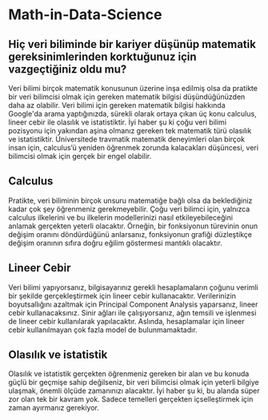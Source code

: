 # Math-in-Data-Science

## Hiç veri biliminde bir kariyer düşünüp matematik gereksinimlerinden korktuğunuz için vazgeçtiğiniz oldu mu? 

Veri bilimi birçok matematik konusunun üzerine inşa edilmiş olsa da pratikte bir veri bilimcisi olmak için gereken matematik bilgisi düşündüğünüzden daha az olabilir. Veri bilimi için gereken matematik bilgisi hakkında Google'da arama yaptığınızda, sürekli olarak ortaya çıkan üç konu calculus, lineer cebir ile olasılık ve istatistiktir. İyi haber şu ki çoğu veri bilimi pozisyonu için yakından aşina olmanız gereken tek matematik türü olasılık ve istatistiktir. Üniversitede travmatik matematik deneyimleri olan birçok insan için, calculus’ü yeniden öğrenmek zorunda kalacakları düşüncesi, veri bilimcisi olmak için gerçek bir engel olabilir.

## Calculus

Pratikte, veri biliminin birçok unsuru matematiğe bağlı olsa da beklediğiniz kadar çok şey öğrenmeniz gerekmeyebilir. Çoğu veri bilimci için, yalnızca calculus ilkelerini ve bu ilkelerin modellerinizi nasıl etkileyebileceğini anlamak gerçekten yeterli olacaktır. Örneğin, bir fonksiyonun türevinin onun değişim oranını döndürdüğünü anlarsanız, fonksiyonun grafiği düzleştikçe değişim oranının sıfıra doğru eğilim göstermesi mantıklı olacaktır.

## Lineer Cebir

Veri bilimi yapıyorsanız, bilgisayarınız gerekli hesaplamaların çoğunu verimli bir şekilde gerçekleştirmek için lineer cebir kullanacaktır. Verilerinizin boyutsallığını azaltmak için Principal Component Analysis yaparsanız, lineer cebir kullanacaksınız. Sinir ağları ile çalışıyorsanız, ağın temsili ve işlenmesi de lineer cebir kullanılarak yapılacaktır. Aslında, hesaplamalar için lineer cebir kullanılmayan çok fazla model de bulunmamaktadır.

## Olasılık ve istatistik

Olasılık ve istatistik gerçekten öğrenmeniz gereken bir alan ve bu konuda güçlü bir geçmişe sahip değilseniz, bir veri bilimcisi olmak için yeterli bilgiye ulaşmak, önemli ölçüde zamanınızı alacaktır. İyi haber şu ki, bu alanda süper zor olan tek bir kavram yok. Sadece temelleri gerçekten içselleştirmek için zaman ayırmanız gerekiyor.

